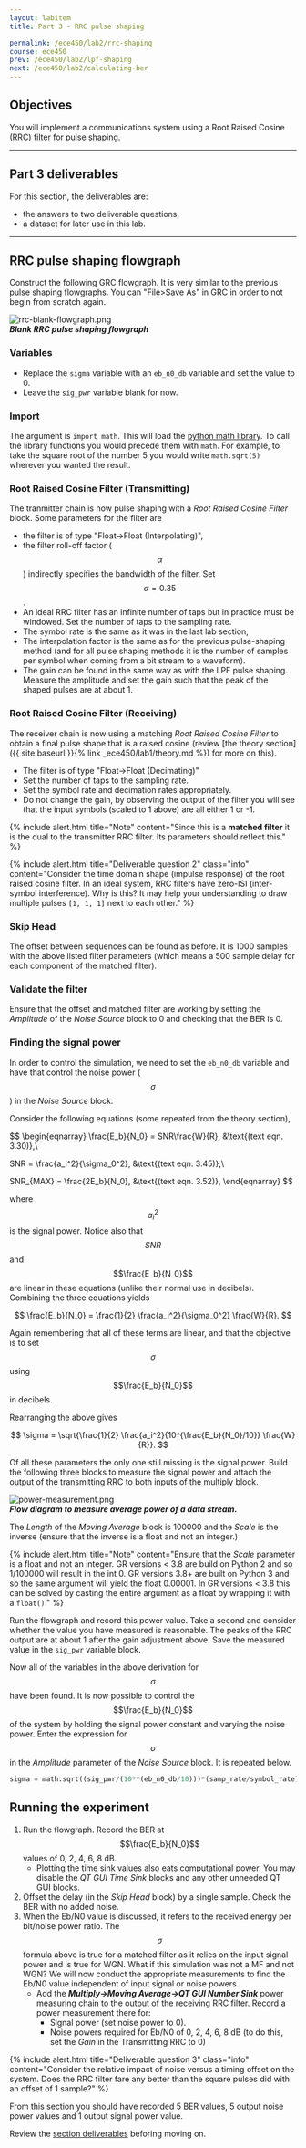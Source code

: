 ```yaml
---
layout: labitem
title: Part 3 - RRC pulse shaping

permalink: /ece450/lab2/rrc-shaping
course: ece450
prev: /ece450/lab2/lpf-shaping
next: /ece450/lab2/calculating-ber
---
```


## Objectives

You will implement a communications system using a Root Raised Cosine (RRC) filter for pulse shaping.

---

## Part 3 deliverables

For this section, the deliverables are:

- the answers to two deliverable questions,
- a dataset for later use in this lab.

---

## RRC pulse shaping flowgraph

Construct the following GRC flowgraph. It is very similar to the previous pulse shaping flowgraphs. You can "File>Save As" in GRC in order to not begin from scratch again.

  ![rrc-blank-flowgraph.png](figures/rrc-blank-flowgraph.png)<br>
  __*Blank RRC pulse shaping flowgraph*__

### Variables

- Replace the `sigma` variable with an `eb_n0_db` variable and set the value to 0.
- Leave the `sig_pwr` variable blank for now.

### Import

The argument is `import math`. This will load the [python math library](https://docs.python.org/3/library/math.html). To call the library functions you would precede them with `math`. For example, to take the square root of the number 5 you would write `math.sqrt(5)` wherever you wanted the result.

### Root Raised Cosine Filter (Transmitting)

The tranmitter chain is now pulse shaping with a *Root Raised Cosine Filter* block. Some parameters for the filter are

- the filter is of type "Float->Float (Interpolating)",
- the filter roll-off factor ($$\alpha$$) indirectly specifies the bandwidth of the filter. Set $$\alpha=0.35$$.
- An ideal RRC filter has an infinite number of taps but in practice must be windowed. Set the number of taps to the sampling rate.
- The symbol rate is the same as it was in the last lab section,
- The interpolation factor is the same as for the previous pulse-shaping method (and for all pulse shaping methods it is the number of samples per symbol when coming from a bit stream to a waveform).
- The gain can be found in the same way as with the LPF pulse shaping. Measure the amplitude and set the gain such that the peak of the shaped pulses are at about 1.

### Root Raised Cosine Filter (Receiving)

The receiver chain is now using a matching *Root Raised Cosine Filter* to obtain a final pulse shape that is a raised cosine (review [the theory section]({{ site.baseurl }}{% link _ece450/lab1/theory.md %}) for more on this).

- The filter is of type "Float->Float (Decimating)"
- Set the number of taps to the sampling rate.
- Set the symbol rate and decimation rates appropriately.
- Do not change the gain, by observing the output of the filter you will see that the input symbols (scaled to 1 above) are all either 1 or -1.

{% include alert.html title="Note" content="Since this is a **matched filter** it is the dual to the transmitter RRC filter. Its parameters should reflect this." %}

{% include alert.html title="Deliverable question 2" class="info" content="Consider the time domain shape (impulse response) of the root raised cosine filter. In an ideal system, RRC filters have zero-ISI (inter-symbol interference). Why is this? It may help your understanding to draw multiple pulses `[1, 1, 1]` next to each other." %}

### Skip Head

The offset between sequences can be found as before. It is 1000 samples with the above listed filter parameters (which means a 500 sample delay for each component of the matched filter).

### Validate the filter

Ensure that the offset and matched filter are working by setting the *Amplitude* of the *Noise Source* block to 0 and checking that the BER is 0. 

### Finding the signal power

In order to control the simulation, we need to set the `eb_n0_db` variable and have that control the noise power ($$\sigma$$) in the *Noise Source* block.

Consider the following equations (some repeated from the theory section),

$$
\begin{eqnarray}
  \frac{E_b}{N_0} = SNR\frac{W}{R}, &\text{(text eqn. 3.30)},\\

  SNR = \frac{a_i^2}{\sigma_0^2}, &\text{(text eqn. 3.45)},\\

  SNR_{MAX} = \frac{2E_b}{N_0}, &\text{(text eqn. 3.52)},
\end{eqnarray}
$$

where $$a_i^2$$ is the signal power. Notice also that $$SNR$$ and $$\frac{E_b}{N_0}$$ are linear in these equations (unlike their normal use in decibels). Combining the three equations yields

$$
\frac{E_b}{N_0} = \frac{1}{2} \frac{a_i^2}{\sigma_0^2} \frac{W}{R}.
$$

Again remembering that all of these terms are linear, and that the objective is to set $$\sigma$$ using $$\frac{E_b}{N_0}$$ in decibels.

Rearranging the above gives

$$
\sigma = \sqrt{\frac{1}{2} \frac{a_i^2}{10^{\frac{E_b}{N_0}/10}} \frac{W}{R}}.
$$

Of all these parameters the only one still missing is the signal power. Build the following three blocks to measure the signal power and attach the output of the transmitting RRC to both inputs of the multiply block.

  ![power-measurement.png](figures/power-measurement.png)<br>
  __*Flow diagram to measure average power of a data stream.*__

The *Length* of the *Moving Average* block is 100000 and the *Scale* is the inverse (ensure that the inverse is a float and not an integer.)

{% include alert.html title="Note" content="Ensure that the *Scale* parameter is a float and not an integer. GR versions < 3.8 are build on Python 2 and so 1/100000 will result in the int 0. GR versions 3.8+ are built on Python 3 and so the same argument will yield the float 0.00001. In GR versions < 3.8 this can be solved by casting the entire argument as a float by wrapping it with a `float()`." %}

Run the flowgraph and record this power value. Take a second and consider whether the value you have measured is reasonable. The peaks of the RRC output are at about 1 after the gain adjustment above. Save the measured value in the `sig_pwr` variable block.

Now all of the variables in the above derivation for $$\sigma$$ have been found. It is now possible to control the $$\frac{E_b}{N_0}$$ of the system by holding the signal power constant and varying the noise power. Enter the expression for $$\sigma$$ in the *Amplitude* parameter of the *Noise Source* block. It is repeated below.

```python
sigma = math.sqrt((sig_pwr/(10**(eb_n0_db/10)))*(samp_rate/symbol_rate)*0.5)
```

## Running the experiment

1. Run the flowgraph. Record the BER at $$\frac{E_b}{N_0}$$ values of 0, 2, 4, 6, 8 dB.
   - Plotting the time sink values also eats computational power. You may disable the *QT GUI Time Sink* blocks and any other unneeded QT GUI blocks.
2. Offset the delay (in the *Skip Head* block) by a single sample. Check the BER with no added noise.
3. When the Eb/N0 value is discussed, it refers to the received energy per bit/noise power ratio. The $$\sigma$$ formula above is true for a matched filter as it relies on the input signal power and is true for WGN. What if this simulation was not a MF and not WGN? We will now conduct the appropriate measurements to find the Eb/N0 value independent of input signal or noise powers.
   - Add the __*Multiply->Moving Average->QT GUI Number Sink*__ power measuring chain to the output of the receiving RRC filter. Record a power measurement there for:
     - Signal power (set noise power to 0).
     - Noise powers required for Eb/N0 of 0, 2, 4, 6, 8 dB (to do this, set the *Gain* in the Transmitting RRC to 0)

{% include alert.html title="Deliverable question 3" class="info" content="Consider the relative impact of noise versus a timing offset on the system. Does the RRC filter fare any better than the square pulses did with an offset of 1 sample?" %}

From this section you should have recorded 5 BER values, 5 output noise power values and 1 output signal power value.

Review the [section deliverables](#part-3-deliverables) beforing moving on.
